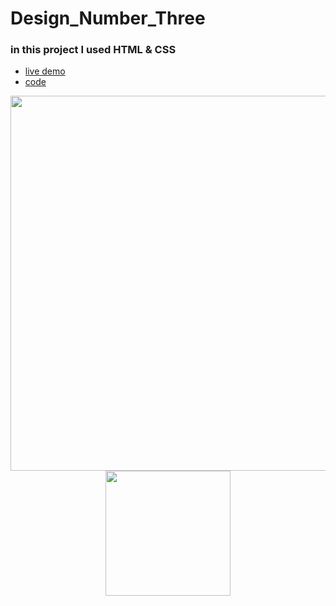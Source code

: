 # Design_Number_Three

### in this project I used HTML & CSS

- [live demo](https://0xyahia.github.io/Fairy-Tales/)
- [code](https://github.com/MohamedYahia831/Design_Number_Three/blob/main/index.html)

<p align="center">
<img src="https://user-images.githubusercontent.com/97320765/209533288-619cfac9-7e17-4ec1-a6a6-c8a62754ed73.png" width="600px">
<img src="https://user-images.githubusercontent.com/97320765/209533323-f29dca63-afe1-4f57-aea5-47ec5bfff8a6.png" width="200px">
<p>
